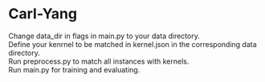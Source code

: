 # Carl-Yang
Change data_dir in flags in main.py to your data directory.  
Define your kenrnel to be matched in kernel.json in the corresponding data directory.  
Run preprocess.py to match all instances with kernels.  
Run main.py for training and evaluating.  
